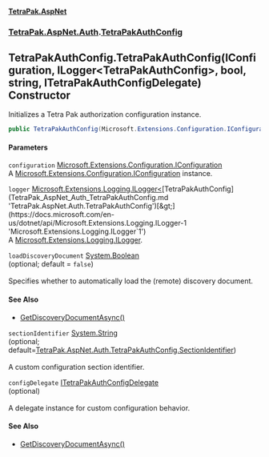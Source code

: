 #### [TetraPak.AspNet](index.md 'index')
### [TetraPak.AspNet.Auth](TetraPak_AspNet_Auth.md 'TetraPak.AspNet.Auth').[TetraPakAuthConfig](TetraPak_AspNet_Auth_TetraPakAuthConfig.md 'TetraPak.AspNet.Auth.TetraPakAuthConfig')
## TetraPakAuthConfig.TetraPakAuthConfig(IConfiguration, ILogger&lt;TetraPakAuthConfig&gt;, bool, string, ITetraPakAuthConfigDelegate) Constructor
Initializes a Tetra Pak authorization configuration instance.   
```csharp
public TetraPakAuthConfig(Microsoft.Extensions.Configuration.IConfiguration configuration, Microsoft.Extensions.Logging.ILogger<TetraPak.AspNet.Auth.TetraPakAuthConfig> logger, bool loadDiscoveryDocument=false, string sectionIdentifier=null, TetraPak.AspNet.Auth.ITetraPakAuthConfigDelegate configDelegate=null);
```
#### Parameters
<a name='TetraPak_AspNet_Auth_TetraPakAuthConfig_TetraPakAuthConfig(Microsoft_Extensions_Configuration_IConfiguration_Microsoft_Extensions_Logging_ILogger_TetraPak_AspNet_Auth_TetraPakAuthConfig__bool_string_TetraPak_AspNet_Auth_ITetraPakAuthConfigDelegate)_configuration'></a>
`configuration` [Microsoft.Extensions.Configuration.IConfiguration](https://docs.microsoft.com/en-us/dotnet/api/Microsoft.Extensions.Configuration.IConfiguration 'Microsoft.Extensions.Configuration.IConfiguration')  
A [Microsoft.Extensions.Configuration.IConfiguration](https://docs.microsoft.com/en-us/dotnet/api/Microsoft.Extensions.Configuration.IConfiguration 'Microsoft.Extensions.Configuration.IConfiguration') instance.  
  
<a name='TetraPak_AspNet_Auth_TetraPakAuthConfig_TetraPakAuthConfig(Microsoft_Extensions_Configuration_IConfiguration_Microsoft_Extensions_Logging_ILogger_TetraPak_AspNet_Auth_TetraPakAuthConfig__bool_string_TetraPak_AspNet_Auth_ITetraPakAuthConfigDelegate)_logger'></a>
`logger` [Microsoft.Extensions.Logging.ILogger&lt;](https://docs.microsoft.com/en-us/dotnet/api/Microsoft.Extensions.Logging.ILogger-1 'Microsoft.Extensions.Logging.ILogger`1')[TetraPakAuthConfig](TetraPak_AspNet_Auth_TetraPakAuthConfig.md 'TetraPak.AspNet.Auth.TetraPakAuthConfig')[&gt;](https://docs.microsoft.com/en-us/dotnet/api/Microsoft.Extensions.Logging.ILogger-1 'Microsoft.Extensions.Logging.ILogger`1')  
A [Microsoft.Extensions.Logging.ILogger](https://docs.microsoft.com/en-us/dotnet/api/Microsoft.Extensions.Logging.ILogger 'Microsoft.Extensions.Logging.ILogger').  
  
<a name='TetraPak_AspNet_Auth_TetraPakAuthConfig_TetraPakAuthConfig(Microsoft_Extensions_Configuration_IConfiguration_Microsoft_Extensions_Logging_ILogger_TetraPak_AspNet_Auth_TetraPakAuthConfig__bool_string_TetraPak_AspNet_Auth_ITetraPakAuthConfigDelegate)_loadDiscoveryDocument'></a>
`loadDiscoveryDocument` [System.Boolean](https://docs.microsoft.com/en-us/dotnet/api/System.Boolean 'System.Boolean')  
(optional; default = `false`)<br />  
Specifies whether to automatically load the (remote) discovery document.  
#### See Also
- [GetDiscoveryDocumentAsync()](TetraPak_AspNet_Auth_TetraPakAuthConfig_GetDiscoveryDocumentAsync().md 'TetraPak.AspNet.Auth.TetraPakAuthConfig.GetDiscoveryDocumentAsync()')
  
<a name='TetraPak_AspNet_Auth_TetraPakAuthConfig_TetraPakAuthConfig(Microsoft_Extensions_Configuration_IConfiguration_Microsoft_Extensions_Logging_ILogger_TetraPak_AspNet_Auth_TetraPakAuthConfig__bool_string_TetraPak_AspNet_Auth_ITetraPakAuthConfigDelegate)_sectionIdentifier'></a>
`sectionIdentifier` [System.String](https://docs.microsoft.com/en-us/dotnet/api/System.String 'System.String')  
(optional; default=[TetraPak.AspNet.Auth.TetraPakAuthConfig.SectionIdentifier](https://docs.microsoft.com/en-us/dotnet/api/TetraPak.AspNet.Auth.TetraPakAuthConfig.SectionIdentifier 'TetraPak.AspNet.Auth.TetraPakAuthConfig.SectionIdentifier'))<br />  
A custom configuration section identifier.   
  
<a name='TetraPak_AspNet_Auth_TetraPakAuthConfig_TetraPakAuthConfig(Microsoft_Extensions_Configuration_IConfiguration_Microsoft_Extensions_Logging_ILogger_TetraPak_AspNet_Auth_TetraPakAuthConfig__bool_string_TetraPak_AspNet_Auth_ITetraPakAuthConfigDelegate)_configDelegate'></a>
`configDelegate` [ITetraPakAuthConfigDelegate](TetraPak_AspNet_Auth_ITetraPakAuthConfigDelegate.md 'TetraPak.AspNet.Auth.ITetraPakAuthConfigDelegate')  
(optional)<br />  
A delegate instance for custom configuration behavior.  
  
#### See Also
- [GetDiscoveryDocumentAsync()](TetraPak_AspNet_Auth_TetraPakAuthConfig_GetDiscoveryDocumentAsync().md 'TetraPak.AspNet.Auth.TetraPakAuthConfig.GetDiscoveryDocumentAsync()')

